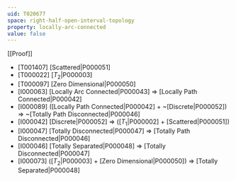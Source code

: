 ```yaml
---
uid: T020677
space: right-half-open-interval-topology
property: locally-arc-connected
value: false
---
```

[[Proof]]

* [T001407] [Scattered|P000051]
* [T000022] [$T_2$|P000003]
* [T000097] [Zero Dimensional|P000050]
* [I000063] [Locally Arc Connected|P000043] => [Locally Path Connected|P000042]
* [I000089] ([Locally Path Connected|P000042] + ~[Discrete|P000052]) => ~[Totally Path Disconnected|P000046]
* [I000042] [Discrete|P000052] => ([$T_1$|P000002] + [Scattered|P000051])
* [I000047] [Totally Disconnected|P000047] => [Totally Path Disconnected|P000046]
* [I000046] [Totally Separated|P000048] => [Totally Disconnected|P000047]
* [I000073] ([$T_2$|P000003] + [Zero Dimensional|P000050]) => [Totally Separated|P000048]

